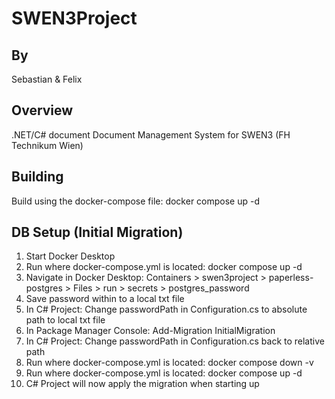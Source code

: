 # SWEN3Project
## By
Sebastian & Felix

## Overview
.NET/C# document Document Management System for SWEN3 (FH Technikum Wien)

## Building
Build using the docker-compose file: docker compose up -d

## DB Setup (Initial Migration)
1. Start Docker Desktop
2. Run where docker-compose.yml is located: docker compose up -d
3. Navigate in Docker Desktop: Containers > swen3project > paperless-postgres > Files > run > secrets > postgres_password
4. Save password within to a local txt file
5. In C# Project: Change passwordPath in Configuration.cs to absolute path to local txt file
6. In Package Manager Console: Add-Migration InitialMigration
7. In C# Project: Change passwordPath in Configuration.cs back to relative path
8. Run where docker-compose.yml is located: docker compose down -v
9. Run where docker-compose.yml is located: docker compose up -d
10. C# Project will now apply the migration when starting up
